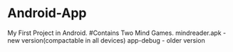 # Android-App
My First Project in Android.
 #Contains Two Mind Games.
 mindreader.apk - new version(compactable in all devices)
 app-debug - older version
